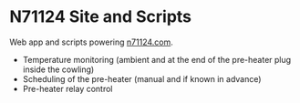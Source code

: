 # N71124 Site and Scripts

Web app and scripts powering [n71124.com](http://n71124.com).

- Temperature monitoring (ambient and at the end of the pre-heater plug inside the cowling)
- Scheduling of the pre-heater (manual and if known in advance)
- Pre-heater relay control
